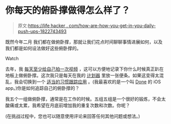 # 你每天的俯卧撑做得怎么样了？

> 原文:[https://life hacker . com/how-are-how-you-get-in-you-daily-push-ups-1822743493](https://lifehacker.com/how-are-you-getting-in-your-daily-push-ups-1822743493)

既然今年二月 我们都在做俯卧撑，那就让我们花点时间聊聊事情进展如何，以及我们都是如何设法做好这些俯卧撑的。

Watch

去年，我 [每天至少给自己拍一次视频](https://vitals.lifehacker.com/what-i-learned-doing-push-ups-every-day-for-a-month-1791921298) ，这可以方便地记录下你什么时候真正趴在地板上做俯卧撑。这次我只是每天在我的 [计划器](https://lifehacker.com/the-bullet-journal-minus-the-hype-is-actually-a-reall-1786382012) 里放一张便条。如果这变得太混乱，我会切换到一个 [适当的习惯跟踪应用](https://lifehacker.com/the-best-habit-tracking-app-for-iphone-1791778063) 。(我最喜欢的是一个叫 [Done](https://itunes.apple.com/us/app/done-a-simple-habit-tracker-with-goal-streaks/id1103961876?mt=8) 的 iOS app。)你是如何追踪自己的俯卧撑的？

我五个一组做俯卧撑，通常是在工作的时候。五组五组是一个很好的锻炼，不会太酸痛或太累，我希望在月底前增加我的重复次数和次数。你呢？

(在挑战过程中，您也可以随意使用评论来回答任何其他问题或想法。)